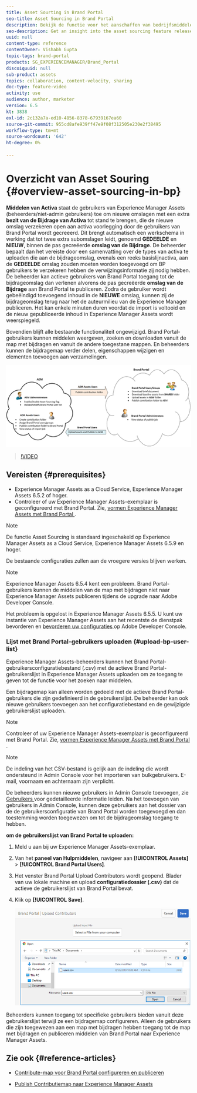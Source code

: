 ```yaml
---
title: Asset Sourting in Brand Portal
seo-title: Asset Sourcing in Brand Portal
description: Bekijk de functie voor het aanschaffen van bedrijfsmiddelen die in de Adobe Experience Manager Assets Brand Portal wordt uitgebracht.
seo-description: Get an insight into the asset sourcing feature released in the Adobe Experience Manager Assets Brand Portal.
uuid: null
content-type: reference
contentOwner: Vishabh Gupta
topic-tags: brand-portal
products: SG_EXPERIENCEMANAGER/Brand_Portal
discoiquuid: null
sub-product: assets
topics: collaboration, content-velocity, sharing
doc-type: feature-video
activity: use
audience: author, marketer
version: 6.5
kt: 3838
exl-id: 2c132a7a-ed10-4856-8378-67939167ea60
source-git-commit: 955cd8afe939ff47e9f08f312505e230e2f38495
workflow-type: tm+mt
source-wordcount: '642'
ht-degree: 0%

---
```


# Overzicht van Asset Souring {#overview-asset-sourcing-in-bp}

**Middelen van Activa** staat de gebruikers van Experience Manager Assets (beheerders/niet-admin gebruikers) toe om nieuwe omslagen met een extra **bezit van de Bijdrage van Activa** tot stand te brengen, die de nieuwe omslag verzekeren open aan activa voorlegging door de gebruikers van Brand Portal wordt gecreeerd. Dit brengt automatisch een werkschema in werking dat tot twee extra subomslagen leidt, genoemd **GEDEELDE** en **NIEUW**, binnen de pas gecreëerde **omslag van de Bijdrage**. De beheerder bepaalt dan het vereiste door een samenvatting over de types van activa te uploaden die aan de bijdrageomslag, evenals een reeks basislijnactiva, aan de **GEDEELDE** omslag zouden moeten worden toegevoegd om BP gebruikers te verzekeren hebben de verwijzingsinformatie zij nodig hebben. De beheerder kan actieve gebruikers van Brand Portal toegang tot de bijdrageomslag dan verlenen alvorens de pas gecreëerde **omslag van de Bijdrage** aan Brand Portal te publiceren. Zodra de gebruiker wordt gebeëindigd toevoegend inhoud in de **NIEUWE** omslag, kunnen zij de bijdrageomslag terug naar het de auteurmilieu van de Experience Manager publiceren. Het kan enkele minuten duren voordat de import is voltooid en de nieuw gepubliceerde inhoud in Experience Manager Assets wordt weerspiegeld.

Bovendien blijft alle bestaande functionaliteit ongewijzigd. Brand Portal-gebruikers kunnen middelen weergeven, zoeken en downloaden vanuit de map met bijdragen en vanuit de andere toegestane mappen. En beheerders kunnen de bijdragemap verder delen, eigenschappen wijzigen en elementen toevoegen aan verzamelingen.

![ Middelen van Brand Portal ](assets/asset-sourcing.png)

>[!VIDEO](https://video.tv.adobe.com/v/29365/?quality=12)

## Vereisten {#prerequisites}

* Experience Manager Assets as a Cloud Service, Experience Manager Assets 6.5.2 of hoger.
* Controleer of uw Experience Manager Assets-exemplaar is geconfigureerd met Brand Portal. Zie, [ vormen Experience Manager Assets met Brand Portal ](../using/configure-aem-assets-with-brand-portal.md).

<!--
* Ensure that your Brand Portal tenant is configured with one AEM Assets author instance.
-->

>[!NOTE]
>
>De functie Asset Sourcing is standaard ingeschakeld op Experience Manager Assets as a Cloud Service, Experience Manager Assets 6.5.9 en hoger.
>
>De bestaande configuraties zullen aan de vroegere versies blijven werken.

>[!NOTE]
>
>Experience Manager Assets 6.5.4 kent een probleem. Brand Portal-gebruikers kunnen de middelen van de map met bijdragen niet naar Experience Manager Assets publiceren tijdens de upgrade naar Adobe Developer Console.
>
>Het probleem is opgelost in Experience Manager Assets 6.5.5. U kunt uw instantie van Experience Manager Assets aan het recentste de dienstpak bevorderen en [ bevorderen uw configuraties ](https://experienceleague.adobe.com/docs/experience-manager-65/assets/brandportal/configure-aem-assets-with-brand-portal.html#upgrade-integration-65) op Adobe Developer Console.

<!--

>For immediate fix on AEM 6.5.4, it is recommended to [download the hotfix](https://www.adobeaemcloud.com/content/marketplace/marketplaceProxy.html?packagePath=/content/companies/public/adobe/packages/cq650/hotfix/cq-6.5.0-hotfix-33041) and install on your author instance.
-->

<!--
## Configure Asset Sourcing {#configure-asset-sourcing}

**Asset Sourcing** is configured from within the AEM Assets author instance. The administrators can enable the Asset Sourcing feature flag configuration from the **AEM Web Console Configuration** and upload the active Brand Portal users list in **AEM Assets**.

>[!NOTE]
>
>Asset Sourcing is by default enabled on AEM Assets as a Cloud Service. The AEM administrator can directly upload the active Brand Portal users to allow them access to the Asset Sourcing feature.

>[!NOTE]
>
>Before you begin with the configuration, ensure that your AEM Assets instance is configured with Brand Portal. See, [Configure AEM Assets with Brand Portal](../using/configure-aem-assets-with-brand-portal.md). 

The following video demonstrates, how to configure Asset Sourcing on your AEM Assets author instance:

>[!VIDEO](https://video.tv.adobe.com/v/29771)
-->

<!--
### Enable Asset Sourcing {#enable-asset-sourcing}

AEM administrators can enable the Asset Sourcing feature flag from within the AEM Web Console Configuration (a.k.a Configuration Manager).

>[!NOTE]
>
>This step is not applicable for AEM Assets as a Cloud Service.


**To enable Asset Sourcing:**
1. Log in to your AEM Assets author instance and open Configuration Manager. 
Default URL: http:// localhost:4502/system/console/configMgr.
1. Search using the keyword **Asset Sourcing** to locate **[!UICONTROL Asset Sourcing Feature Flag Config]**.
1. Click **[!UICONTROL Asset Sourcing Feature Flag Config]** to open the configuration window.
1. Select the **[!UICONTROL feature.flag.active.status]** check box.
1. Click **[!UICONTROL Save]**.

![](assets/enable-asset-sourcing.png)
-->


### Lijst met Brand Portal-gebruikers uploaden {#upload-bp-user-list}

Experience Manager Assets-beheerders kunnen het Brand Portal-gebruikersconfiguratiebestand (.csv) met de actieve Brand Portal-gebruikerslijst in Experience Manager Assets uploaden om ze toegang te geven tot de functie voor het zoeken naar middelen.

Een bijdragemap kan alleen worden gedeeld met de actieve Brand Portal-gebruikers die zijn gedefinieerd in de gebruikerslijst. De beheerder kan ook nieuwe gebruikers toevoegen aan het configuratiebestand en de gewijzigde gebruikerslijst uploaden.

>[!NOTE]
>
>Controleer of uw Experience Manager Assets-exemplaar is geconfigureerd met Brand Portal. Zie, [ vormen Experience Manager Assets met Brand Portal ](../using/configure-aem-assets-with-brand-portal.md).

>[!NOTE]
>
>De indeling van het CSV-bestand is gelijk aan de indeling die wordt ondersteund in Admin Console voor het importeren van bulkgebruikers. E-mail, voornaam en achternaam zijn verplicht.

De beheerders kunnen nieuwe gebruikers in Admin Console toevoegen, zie [ Gebruikers ](brand-portal-adding-users.md) voor gedetailleerde informatie leiden. Na het toevoegen van gebruikers in Admin Console, kunnen deze gebruikers aan het dossier van de de gebruikersconfiguratie van Brand Portal worden toegevoegd en dan toestemming worden toegewezen om tot de bijdrageomslag toegang te hebben.

**om de gebruikerslijst van Brand Portal te uploaden:**

1. Meld u aan bij uw Experience Manager Assets-exemplaar.
1. Van het **paneel van Hulpmiddelen**, navigeer aan **[!UICONTROL Assets]** > **[!UICONTROL Brand Portal Users]**.

1. Het venster Brand Portal Upload Contributors wordt geopend.
Blader van uw lokale machine en upload **configuratiedossier (.csv)** dat de actieve de gebruikerslijst van Brand Portal bevat.
1. Klik op **[!UICONTROL Save]**.

   ![](assets/upload-user-list2.png)


Beheerders kunnen toegang tot specifieke gebruikers bieden vanuit deze gebruikerslijst terwijl ze een bijdragemap configureren. Alleen de gebruikers die zijn toegewezen aan een map met bijdragen hebben toegang tot de map met bijdragen en publiceren middelen van Brand Portal naar Experience Manager Assets.

## Zie ook {#reference-articles}

* [Contribute-map voor Brand Portal configureren en publiceren](brand-portal-publish-contribution-folder-to-brand-portal.md)

* [Publish Contributiemap naar Experience Manager Assets](brand-portal-publish-contribution-folder-to-aem-assets.md)
